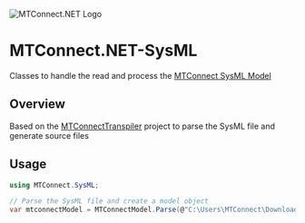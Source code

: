 ![MTConnect.NET Logo](https://raw.githubusercontent.com/TrakHound/MTConnect.NET/dev/img/mtconnect-net-03-md.png) 

# MTConnect.NET-SysML
Classes to handle the read and process the [MTConnect SysML Model](https://model.mtconnect.org/)

## Overview
Based on the [MTConnectTranspiler](https://github.com/mtconnect/MtconnectTranspiler) project to parse the SysML file and generate source files

## Usage
```c#
using MTConnect.SysML;

// Parse the SysML file and create a model object
var mtconnectModel = MTConnectModel.Parse(@"C:\Users\MTConnect\Downloads\MTConnectSysMLModel.xml");
```
